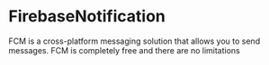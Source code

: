 # FirebaseNotification
 FCM is a cross-platform messaging solution that allows you to send messages. FCM is completely free and there are no limitations
